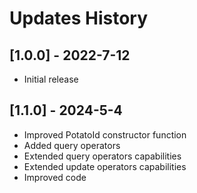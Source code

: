 # Updates History

## [1.0.0] - 2022-7-12

-   Initial release

## [1.1.0] - 2024-5-4

-   Improved PotatoId constructor function
-   Added query operators
-   Extended query operators capabilities
-   Extended update operators capabilities
-   Improved code
